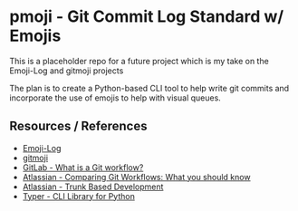 # pmoji - Git Commit Log Standard w/ Emojis

This is a placeholder repo for a future project which is my take on the Emoji-Log and gitmoji projects

The plan is to create a Python-based CLI tool to help write git commits and incorporate the use of emojis to help with visual queues.

## Resources / References

- [Emoji-Log](https://github.com/ahmadawais/Emoji-Log/)
- [gitmoji](https://gitmoji.dev/)
- [GitLab - What is a Git workflow?](https://about.gitlab.com/topics/version-control/what-is-git-workflow/)
- [Atlassian - Comparing Git Workflows: What you should know](https://www.atlassian.com/git/tutorials/comparing-workflows)
- [Atlassian - Trunk Based Development](https://www.atlassian.com/continuous-delivery/continuous-integration/trunk-based-development)
- [Typer - CLI Library for Python](https://typer.tiangolo.com/)
